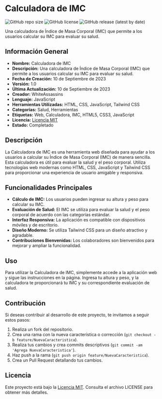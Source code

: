# Calculadora de IMC

![GitHub repo size](https://img.shields.io/github/repo-size/WhiteAssassins/Calculadora-de-IMC)
![GitHub license](https://img.shields.io/github/license/WhiteAssassins/Calculadora-de-IMC)
![GitHub release (latest by date)](https://img.shields.io/github/v/release/WhiteAssassins/Calculadora-de-IMC)

Una calculadora de Índice de Masa Corporal (IMC) que permite a los usuarios calcular su IMC para evaluar su salud.

## Información General

- **Nombre:** Calculadora de IMC
- **Descripción:** Una calculadora de Índice de Masa Corporal (IMC) que permite a los usuarios calcular su IMC para evaluar su salud.
- **Fecha de Creación:** 10 de Septiembre de 2023
- **Versión:** 1.0
- **Última Actualización:** 10 de Septiembre de 2023
- **Creador:** WhiteAssassins
- **Lenguaje:** JavaScript
- **Herramientas Utilizadas:** HTML, CSS, JavaScript, Tailwind CSS
- **Categorías:** Salud, Herramientas
- **Etiquetas:** Web, Calculadora, IMC, HTML5, CSS3, JavaScript
- **Licencia:** [Licencia MIT](LICENSE)
- **Estado:** Completado

## Descripción

La Calculadora de IMC es una herramienta web diseñada para ayudar a los usuarios a calcular su Índice de Masa Corporal (IMC) de manera sencilla. Esta calculadora es útil para evaluar la salud y el peso corporal. Utiliza tecnologías web modernas como HTML, CSS, JavaScript y Tailwind CSS para proporcionar una experiencia de usuario amigable y responsiva.

## Funcionalidades Principales

- **Cálculo de IMC:** Los usuarios pueden ingresar su altura y peso para calcular su IMC.
- **Evaluación de Salud:** El IMC se utiliza para evaluar la salud y el peso corporal de acuerdo con las categorías estándar.
- **Interfaz Responsiva:** La aplicación es compatible con dispositivos móviles y de escritorio.
- **Diseño Moderno:** Se utiliza Tailwind CSS para un diseño atractivo y agradable.
- **Contribuciones Bienvenidas:** Los colaboradores son bienvenidos para mejorar y ampliar la funcionalidad.

## Uso

Para utilizar la Calculadora de IMC, simplemente accede a la aplicación web y sigue las instrucciones en la página. Ingresa tu altura y peso, y la calculadora te proporcionará tu IMC y su correspondiente evaluación de salud.

## Contribución

Si deseas contribuir al desarrollo de este proyecto, te invitamos a seguir estos pasos:

1. Realiza un fork del repositorio.
2. Crea una rama con la nueva característica o corrección (`git checkout -b feature/NuevaCaracteristica`).
3. Realiza tus cambios y crea commits descriptivos (`git commit -am 'Agrega NuevaCaracteristica'`).
4. Haz push a la rama (`git push origin feature/NuevaCaracteristica`).
5. Crea un Pull Request detallando tus cambios.

## Licencia

Este proyecto está bajo la [Licencia MIT](LICENSE). Consulta el archivo LICENSE para obtener más detalles.
